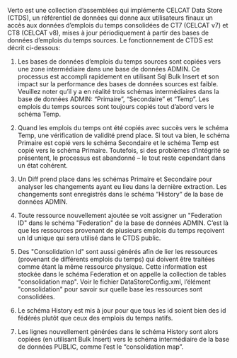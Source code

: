 Verto est une collection d’assemblées qui implémente CELCAT Data Store (CTDS), un référentiel de données qui donne aux utilisateurs finaux un accès aux données d’emplois du temps consolidées de CT7 (CELCAT v7) et CT8 (CELCAT v8), mises à jour périodiquement à partir des bases de données d’emplois du temps sources.
Le fonctionnement de CTDS est décrit ci-dessous:

1.	Les bases de données d’emplois du temps sources sont copiées vers une zone intermédiaire dans une base de données ADMIN. Ce processus est accompli rapidement en utilisant Sql Bulk Insert et son impact sur la performance des bases de données sources est faible. Veuillez noter qu’il y a en réalité trois schémas intermédiaires dans la base de données ADMIN: “Primaire”, “Secondaire” et “Temp”. Les emplois du temps sources sont toujours copiés tout d’abord vers le schéma Temp.

2.	Quand les emplois du temps ont été copiés avec succès vers le schéma Temp, une vérification de validité prend place. Si tout va bien, le schéma Primaire est copié vers le schéma Secondaire et le schéma Temp est copié vers le schéma Primaire. Toutefois, si des problèmes d’intégrité se présentent, le processus est abandonné – le tout reste cependant dans un état cohérent.

3.	Un Diff prend place dans les schémas Primaire et Secondaire pour analyser les changements ayant eu lieu dans la dernière extraction. Les changements sont enregistrés dans le schéma “History“ de la base de données ADMIN.

4.	Toute ressource nouvellement ajoutée se voit assigner un "Federation ID" dans le schéma "Federation" de la base de données ADMIN. C’est là que les ressources provenant de plusieurs emplois du temps reçoivent un Id unique qui sera utilisé dans le CTDS public.

5.	Des "Consolidation Id" sont aussi générés afin de lier les ressources (provenant de différents emplois du temps) qui doivent être traitées comme étant la même ressource physique. Cette information est stockée dans le schéma Federation et on appelle la collection de tables "consolidation map". Voir le fichier DataStoreConfig.xml, l’élément "consolidation" pour savoir sur quelle base les ressources sont consolidées. 

6.	Le schéma History est mis à jour pour que tous les id soient bien des id fédérés plutôt que ceux des emplois du temps natifs. 

7.	Les lignes nouvellement générées dans le schéma History sont alors copiées (en utilisant Bulk Insert) vers le schéma intermédiaire de la base de données  PUBLIC, comme l’est le “consolidation map”.
